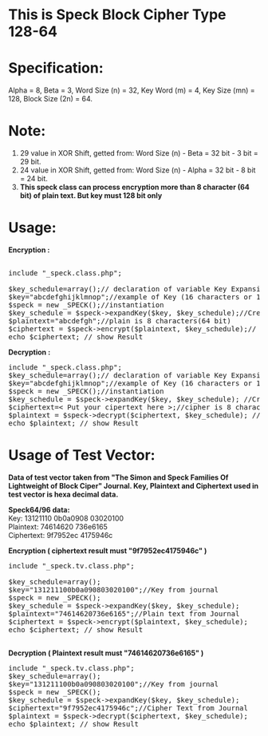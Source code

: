 
# This is Speck Block Cipher Type 128-64 

# Specification:
Alpha = 8, Beta = 3, Word Size (n) = 32, Key Word (m) = 4, Key Size (mn) = 128, Block Size (2n) = 64. 

# Note:
1. 29 value in XOR Shift, getted from: Word Size (n) - Beta = 32 bit - 3 bit = 29 bit. <br>
2. 24 value in XOR Shift, getted from: Word Size (n) - Alpha = 32 bit - 8 bit = 24 bit. <br>
3. <b>This speck class can process encryption more than 8 character (64 bit) of plain text. But key must 128 bit only</b>

# Usage:

<b>Encryption :</b>
<pre>

include "_speck.class.php";

$key_schedule=array();// declaration of variable Key Expansion
$key="abcdefghijklmnop";//example of Key (16 characters or 128 bit)
$speck = new _SPECK();//instantiation 
$key_schedule = $speck->expandKey($key, $key_schedule);//Create Key Expansion
$plaintext="abcdefgh";//plain is 8 characters(64 bit)
$ciphertext = $speck->encrypt($plaintext, $key_schedule);// call encrypt function	
echo $ciphertext; // show Result
</pre>


<b>Decryption :</b>

<pre>
include "_speck.class.php";
$key_schedule=array();// declaration of variable Key Expansion
$key="abcdefghijklmnop";//example of Key (16 characters or 128 bit)
$speck = new _SPECK();//instantiation 
$key_schedule = $speck->expandKey($key, $key_schedule);	//Create Key Expansion			
$ciphertext=< Put your cipertext here >;//cipher is 8 characters(64 bit)
$plaintext = $speck->decrypt($ciphertext, $key_schedule); // call decrypt function	
echo $plaintext; // show Result
</pre>

# Usage of Test Vector:

<b>Data of test vector taken from "The Simon and Speck Families Of Lightweight of Block Ciper" Journal. Key, Plaintext and Ciphertext used in test vector is hexa decimal data.</b>

<b>Speck64/96 data:</b> <br>
Key: 13121110 0b0a0908 03020100<br>
Plaintext: 74614620 736e6165<br>
Ciphertext: 9f7952ec 4175946c<br>

<b>Encryption ( ciphertext result must "9f7952ec4175946c" )</b>
<pre>
include "_speck.tv.class.php";

$key_schedule=array();
$key="131211100b0a090803020100";//Key from journal
$speck = new _SPECK();
$key_schedule = $speck->expandKey($key, $key_schedule);
$plaintext="74614620736e6165";//Plain text from Journal
$ciphertext = $speck->encrypt($plaintext, $key_schedule);
echo $ciphertext; // show Result

</pre>

<b>Decryption ( Plaintext result must "74614620736e6165" )</b>
<pre>
include "_speck.tv.class.php";
$key_schedule=array();
$key="131211100b0a090803020100";//Key from journal
$speck = new _SPECK();
$key_schedule = $speck->expandKey($key, $key_schedule);				
$ciphertext="9f7952ec4175946c";//Cipher Text from Journal
$plaintext = $speck->decrypt($ciphertext, $key_schedule);
echo $plaintext; // show Result

</pre>




